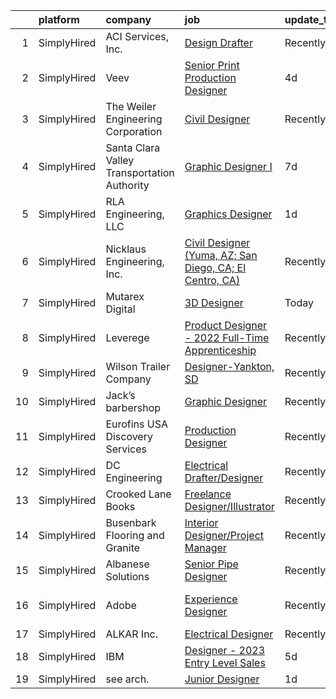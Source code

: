 

|    | platform    | company                                     | job                                                                                                                                                             | update_time   | location                |
|---:|:------------|:--------------------------------------------|:----------------------------------------------------------------------------------------------------------------------------------------------------------------|:--------------|:------------------------|
|  1 | SimplyHired | ACI Services, Inc.                          | [Design Drafter](https://www.simplyhired.com/job/Lg9QWONUNejaT4zIScqnM1WxBHllccHMnosnPdZABe8V69EzOxVO7w?q=3d+designer)                                          | Recently      | Cambridge, OH           |
|  2 | SimplyHired | Veev                                        | [Senior Print Production Designer](https://www.simplyhired.com/job/5r9pzd3_hIKb_UwyQU82vdICTBC_5eTFu8ihWnma-thE7qYJvCBzJg?q=3d+designer)                        | 4d            | Hayward, CA             |
|  3 | SimplyHired | The Weiler Engineering Corporation          | [Civil Designer](https://www.simplyhired.com/job/eClAtB7myBkosMIuctxqX9rkXjF_71FvXJMlRBQocRp8Q2hzcy0YJw?q=3d+designer)                                          | Recently      | Punta Gorda, FL         |
|  4 | SimplyHired | Santa Clara Valley Transportation Authority | [Graphic Designer I](https://www.simplyhired.com/job/wrHZIbeL1LkUJj_-I7ixd-NpPkSwyRJIMUAf0Tk66DR1PP_sBDNdLA?q=3d+designer)                                      | 7d            | San Jose, CA            |
|  5 | SimplyHired | RLA Engineering, LLC                        | [Graphics Designer](https://www.simplyhired.com/job/dC_HBRvx4AXYejulm5uCoRA5A2EJQ2opNWFpY1kZng8M-uHjz4haAQ?q=3d+designer)                                       | 1d            | Remote                  |
|  6 | SimplyHired | Nicklaus Engineering, Inc.                  | [Civil Designer (Yuma, AZ; San Diego, CA; El Centro, CA)](https://www.simplyhired.com/job/umYjqUOX8PnigCHgZP16TLV9cDRopxODtbU1iW73PTZYiFIcxg746A?q=3d+designer) | Recently      | Yuma, AZ                |
|  7 | SimplyHired | Mutarex Digital                             | [3D Designer](https://www.simplyhired.com/job/9mWjhDKJxohEOP_orSqECeAdAxR5rwmzoWwl6ZYrjpdta9InNPxP2w?q=3d+designer)                                             | Today         | United States           |
|  8 | SimplyHired | Leverege                                    | [Product Designer - 2022 Full-Time Apprenticeship](https://www.simplyhired.com/job/f2PnrkNkoKjnF_c7MsOM41LbDj7RDHIKkfuGC1pKOOPB0dNQ0HmV5w?q=3d+designer)        | Recently      | Remote                  |
|  9 | SimplyHired | Wilson Trailer Company                      | [Designer-Yankton, SD](https://www.simplyhired.com/job/TfuVfdM5xbHYE6pjwPim2wZq1SlRohes5TwjFeRduKiHW2uOx3-jcA?q=3d+designer)                                    | Recently      | Yankton, SD             |
| 10 | SimplyHired | Jack’s barbershop                           | [Graphic Designer](https://www.simplyhired.com/job/L0AoU_l59UwyGr5LS5TNZbgl2DY3qB_0GBNSllSvauSl15_3mEGllA?q=3d+designer)                                        | Recently      | Remote                  |
| 11 | SimplyHired | Eurofins USA Discovery Services             | [Production Designer](https://www.simplyhired.com/job/tJdmStON5I-PqHoN4cYz6Zzgt99BZqevHfU3hs5UCNLtZmii2vU3Jg?q=3d+designer)                                     | Recently      | Fremont, CA +1 location |
| 12 | SimplyHired | DC Engineering                              | [Electrical Drafter/Designer](https://www.simplyhired.com/job/gwmxLnURmvfNOBf6gMlaTw1xPXeMld53YS1EFp8heXbfAm8QbuZN7Q?q=3d+designer)                             | Recently      | Meridian, ID            |
| 13 | SimplyHired | Crooked Lane Books                          | [Freelance Designer/Illustrator](https://www.simplyhired.com/job/UhExaaYu1t4V71-D418Rl8bP7ITf3P-8-IaObyNXzN5HjI7MoCcq4w?q=3d+designer)                          | Recently      | Remote                  |
| 14 | SimplyHired | Busenbark Flooring and Granite              | [Interior Designer/Project Manager](https://www.simplyhired.com/job/pyT6zMKi-M1IXvLrgX7cP4Mwx-GZQC1DuhxnA575rDykUW9it-bfpw?q=3d+designer)                       | Recently      | Columbia, MO            |
| 15 | SimplyHired | Albanese Solutions                          | [Senior Pipe Designer](https://www.simplyhired.com/job/U-u9pauflhPZm-HRaiN2qJhQFnSfFghcoCUeUoowQoIP4z8Bks7MwQ?q=3d+designer)                                    | Recently      | Fieldsboro, NJ          |
| 16 | SimplyHired | Adobe                                       | [Experience Designer](https://www.simplyhired.com/job/C1IYer3Ki3_uUAOFdRR3WtCWSepaOP4UJ6AHLwBNJjvdi8AbjOdWaw?q=3d+designer)                                     | Recently      | San Francisco, CA       |
| 17 | SimplyHired | ALKAR Inc.                                  | [Electrical Designer](https://www.simplyhired.com/job/VKwKndV7U8rXf2qf93VgOwEb976wJiVRiAp5tkilkOiGOWjLZ41k0w?q=3d+designer)                                     | Recently      | Lodi, WI                |
| 18 | SimplyHired | IBM                                         | [Designer - 2023 Entry Level Sales](https://www.simplyhired.com/job/VCcPUBEiV9GUBfH2WHONW9Koe-D8GLZ-TaUe8Po3OXTgLfWN9YgyPw?q=3d+designer)                       | 5d            | New York, NY            |
| 19 | SimplyHired | see arch.                                   | [Junior Designer](https://www.simplyhired.com/job/ag9sEBXm0nxS0r6l25REGVSNkGO_yRFwmnBghGQhe2oUr5Z0TRct0Q?q=3d+designer)                                         | 1d            | Remote                  |